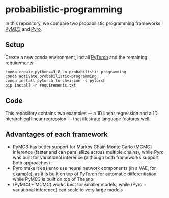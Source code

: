 # probabilistic-programming
In this repository, we compare two probabilistic programming frameworks: [PyMC3](https://docs.pymc.io) and [Pyro](https://pyro.ai).

## Setup
Create a new conda environment, install [PyTorch](https://pytorch.org) and the remaining requirements:
```
conda create python==3.8 -n probabilistic-programming
conda activate probabilistic-programming
conda install pytorch torchvision -c pytorch
pip install -r requirements.txt
```

## Code
This repository contains two examples — a 1D linear regression and a 1D hierarchical linear regression — that illustrate language features well.

## Advantages of each framework
- PyMC3 has better support for Markov Chain Monte Carlo (MCMC) inference (faster and can parallellize across multiple chains), while Pyro was built for variational inference (although both frameworks support both approaches)
- Pyro make it easier to use neural network components (in a VAE, for example), as it is built on top of PyTorch for automatic differentiation while PyMC3 is built on top of Theano
- (PyMC3 + MCMC) works best for smaller models, while (Pyro + variational inference) can scale to very large models
